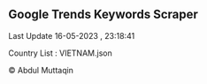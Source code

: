 

## Google Trends Keywords Scraper 
 
Last Update 16-05-2023 , 23:18:41

Country List :
VIETNAM.json



© Abdul Muttaqin 
